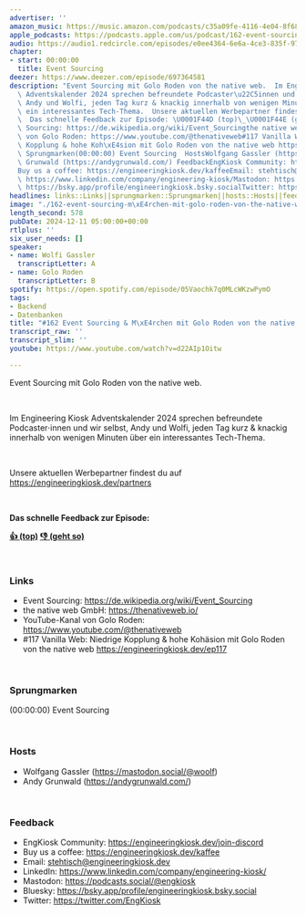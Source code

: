 ```yaml
---
advertiser: ''
amazon_music: https://music.amazon.com/podcasts/c35a09fe-4116-4e04-8f68-77d61b112e46/episodes/c492cf94-3317-47d1-9412-ff00d65fd32a/engineering-kiosk-162-event-sourcing-m%C3%A4rchen-mit-golo-roden-von-the-native-web
apple_podcasts: https://podcasts.apple.com/us/podcast/162-event-sourcing-m%C3%A4rchen-mit-golo-roden-von-the-native-web/id1603082924?i=1000679972978&uo=4
audio: https://audio1.redcircle.com/episodes/e0ee4364-6e6a-4ce3-835f-97271cdb2028/stream.mp3
chapter:
- start: 00:00:00
  title: Event Sourcing
deezer: https://www.deezer.com/episode/697364581
description: "Event Sourcing mit Golo Roden von the native web.  Im Engineering Kiosk\
  \ Adventskalender 2024 sprechen befreundete Podcaster\u22C5innen und wir selbst,\
  \ Andy und Wolfi, jeden Tag kurz & knackig innerhalb von wenigen Minuten \xFCber\
  \ ein interessantes Tech-Thema.  Unsere aktuellen Werbepartner findest du auf https://engineeringkiosk.dev/partners\
  \  Das schnelle Feedback zur Episode: \U0001F44D (top)\_\U0001F44E (geht so)  LinksEvent\
  \ Sourcing: https://de.wikipedia.org/wiki/Event_Sourcingthe native web GmbH: https://thenativeweb.io/YouTube-Kanal\
  \ von Golo Roden: https://www.youtube.com/@thenativeweb#117 Vanilla Web: Niedrige\
  \ Kopplung & hohe Koh\xE4sion mit Golo Roden von the native web https://engineeringkiosk.dev/ep117\_\
  \ Sprungmarken(00:00:00) Event Sourcing  HostsWolfgang Gassler (https://mastodon.social/@woolf)Andy\
  \ Grunwald (https://andygrunwald.com/) FeedbackEngKiosk Community: https://engineeringkiosk.dev/join-discord\_\
  Buy us a coffee: https://engineeringkiosk.dev/kaffeeEmail: stehtisch@engineeringkiosk.devLinkedIn:\
  \ https://www.linkedin.com/company/engineering-kiosk/Mastodon: https://podcasts.social/@engkioskBluesky:\
  \ https://bsky.app/profile/engineeringkiosk.bsky.socialTwitter: https://twitter.com/EngKiosk"
headlines: links::Links||sprungmarken::Sprungmarken||hosts::Hosts||feedback::Feedback
image: "./162-event-sourcing-m\xE4rchen-mit-golo-roden-von-the-native-web.jpg"
length_second: 578
pubDate: 2024-12-11 05:00:00+00:00
rtlplus: ''
six_user_needs: []
speaker:
- name: Wolfi Gassler
  transcriptLetter: A
- name: Golo Roden
  transcriptLetter: B
spotify: https://open.spotify.com/episode/05Vaochk7q0MLcWKzwPymO
tags:
- Backend
- Datenbanken
title: "#162 Event Sourcing & M\xE4rchen mit Golo Roden von the native web"
transcript_raw: ''
transcript_slim: ''
youtube: https://www.youtube.com/watch?v=d22AIp1Oitw

---
```

<p>Event Sourcing mit Golo Roden von the native web.</p><p><br></p><p>Im Engineering Kiosk Adventskalender 2024 sprechen befreundete Podcaster⋅innen und wir selbst, Andy und Wolfi, jeden Tag kurz &amp; knackig innerhalb von wenigen Minuten über ein interessantes Tech-Thema.</p><p><br></p><p>Unsere aktuellen Werbepartner findest du auf <a href="https://engineeringkiosk.dev/partners">https://engineeringkiosk.dev/partners</a></p><p><br></p><p><strong>Das schnelle Feedback zur Episode:</strong></p><p><a href="https://api.openpodcast.dev/feedback/162/upvote" rel="nofollow"><strong>👍 (top)</strong></a><strong> </strong><a href="https://api.openpodcast.dev/feedback/162/downvote" rel="nofollow"><strong>👎 (geht so)</strong></a></p><p><br></p><h3 id="links">Links</h3><ul><li>Event Sourcing: <a href="https://de.wikipedia.org/wiki/Event_Sourcing" rel="nofollow">https://de.wikipedia.org/wiki/Event_Sourcing</a></li><li>the native web GmbH: <a href="https://thenativeweb.io/" rel="nofollow">https://thenativeweb.io/</a></li><li>YouTube-Kanal von Golo Roden: <a href="https://www.youtube.com/@thenativeweb" rel="nofollow">https://www.youtube.com/@thenativeweb</a></li><li>#117 Vanilla Web: Niedrige Kopplung &amp; hohe Kohäsion mit Golo Roden von the native web <a href="https://engineeringkiosk.dev/ep117">https://engineeringkiosk.dev/ep117</a> </li></ul><p><br></p><h3 id="sprungmarken">Sprungmarken</h3><p>(00:00:00) Event Sourcing</p><p><br></p><h3 id="hosts">Hosts</h3><ul><li>Wolfgang Gassler (<a href="https://mastodon.social/@woolf" rel="nofollow">https://mastodon.social/@woolf</a>)</li><li>Andy Grunwald (<a href="https://andygrunwald.com/" rel="nofollow">https://andygrunwald.com/</a>)</li></ul><p><br></p><h3 id="feedback">Feedback</h3><ul><li>EngKiosk Community: <a href="https://engineeringkiosk.dev/join-discord">https://engineeringkiosk.dev/join-discord</a> </li><li>Buy us a coffee: <a href="https://engineeringkiosk.dev/kaffee">https://engineeringkiosk.dev/kaffee</a></li><li>Email: <a href="mailto:stehtisch@engineeringkiosk.dev" rel="nofollow">stehtisch@engineeringkiosk.dev</a></li><li>LinkedIn: <a href="https://www.linkedin.com/company/engineering-kiosk/" rel="nofollow">https://www.linkedin.com/company/engineering-kiosk/</a></li><li>Mastodon: <a href="https://podcasts.social/@engkiosk" rel="nofollow">https://podcasts.social/@engkiosk</a></li><li>Bluesky: <a href="https://bsky.app/profile/engineeringkiosk.bsky.social" rel="nofollow">https://bsky.app/profile/engineeringkiosk.bsky.social</a></li><li>Twitter: <a href="https://twitter.com/EngKiosk" rel="nofollow">https://twitter.com/EngKiosk</a></li></ul>